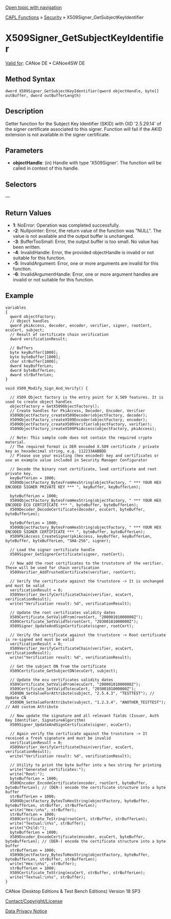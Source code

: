 [Open topic with navigation](../../../../../CANoeDEFamily.htm#Topics/CAPLFunctions/Security/Functions/CAPLfunctionX509Signer_GetSubjectKeyIdentifier.md)

[CAPL Functions](../../CAPLfunctions.md) » [Security](../CAPLFunctionsSecurityOverview.md) » X509Signer_GetSubjectKeyIdentifier

# X509Signer_GetSubjectKeyIdentifier

[Valid for](../../../Shared/FeatureAvailability.md): CANoe DE • CANoe4SW DE

## Method Syntax

`dword X509Signer_GetSubjectKeyIdentifier(qword objectHandle, byte[] outBuffer, dword outBufferLength)`

## Description

Getter function for the Subject Key Identifier (SKID) with OID '2.5.29.14' of the signer certificate associated to this signer. Function will fail if the AKID extension is not available in the signer certificate.

## Parameters

- **objectHandle**: (in) Handle with type 'X509Signer'. The function will be called in context of this handle.

## Selectors

—

## Return Values

- **1**: NoError: Operation was completed successfully.
- **-2**: Nullpointer: Error, the return value of the function was "NULL". The value is not available and the output buffer is unchanged.
- **-3**: BufferTooSmall: Error, the output buffer is too small. No value has been written.
- **-4**: InvalidHandle: Error, the provided objectHandle is invalid or not suitable for this function.
- **-5**: InvalidArgument: Error, one or more arguments are invalid for this function.
- **-6**: InvalidArgumentHandle: Error, one or more argument handles are invalid or not suitable for this function.

## Example

```plaintext
variables
{
  qword objectFactory;
  // Object handles
  qword pkiAccess, decoder, encoder, verifier, signer, rootCert, ecuCert, subject;
  // Result of certificate chain verification
  dword verificationResult;

  // Buffers
  byte keyBuffer[1000];
  byte byteBuffer[1000];
  char strBuffer[1000];
  dword keyBufferLen;
  dword byteBufferLen;
  dword strBufferLen;
}

void X509_Modify_Sign_And_Verify() {

  // X509 Object factory is the entry point for X.509 features. It is used to create object handles
  objectFactory = GetX509ObjectFactory();
  // Create handles for PkiAccess, Decoder, Encoder, Verifier
  X509ObjectFactory_createX509Decoder(objectFactory, decoder);
  X509ObjectFactory_createX509Encoder(objectFactory, encoder);
  X509ObjectFactory_createX509Verifier(objectFactory, verifier);
  X509ObjectFactory_createX509PkiAccess(objectFactory, pkiAccess);

  // Note: This sample code does not contain the required crypto material.
  // The required format is DER encoded X.509 certificate / private key as hexadecimal string, e.g. 112233AABBDD
  // Please use your existing (hex encoded) key and certificates or use an example value included in Security Manager Configurator

  // Decode the binary root certificate, lead certificate and root private key.
  keyBufferLen = 1000;
  X509ObjectFactory_BytesFromHexString(objectFactory, " *** YOUR HEX ENCODED SIGNER PRIVATE KEY *** ", keyBuffer, keyBufferLen);

  byteBufferLen = 1000;
  X509ObjectFactory_BytesFromHexString(objectFactory, " *** YOUR HEX ENCODED ECU CERTIFICATE *** ", byteBuffer, byteBufferLen);
  X509Decoder_DecodeCertificate(decoder, ecuCert, byteBuffer, byteBufferLen);

  byteBufferLen = 1000;
  X509ObjectFactory_BytesFromHexString(objectFactory, " *** YOUR HEX ENCODED SIGNER CERTIFICATE *** ", byteBuffer, byteBufferLen);
  X509PkiAccess_CreateSigner(pkiAccess, keyBuffer, keyBufferLen, byteBuffer, byteBufferLen, "SHA-256", signer);

  // Load the signer certificate handle
  X509Signer_GetSignerCertificate(signer, rootCert);

  // Now add the root certificates to the truststore of the verifier. These will be used for chain verification
  X509Verifier_AddTrustedCertificate(verifier, rootCert);

  // Verify the certificate against the truststore -> It is unchanged and must be valid
  verificationResult = 0;
  X509Verifier_VerifyCertificateChain(verifier, ecuCert, verificationResult);
  write("Verification result: %d", verificationResult);

  // Update the root certificates validity dates
  X509Certificate_SetValidFrom(rootCert, "20000101000000Z");
  X509Certificate_SetValidTo(rootCert, "20300101000000Z");
  X509Signer_UpdateAndSignCertificate(signer, rootCert);

  // Verify the certificate against the truststore -> Root certificate is re-signed and must be valid
  verificationResult = 0;
  X509Verifier_VerifyCertificateChain(verifier, ecuCert, verificationResult);
  write("Verification result: %d", verificationResult);

  // Get the subject DN from the certificate
  X509Certificate_GetSubjectDN(ecuCert, subject);

  // Update the ecu certificates validity dates
  X509Certificate_SetValidFrom(ecuCert, "20000101000000Z");
  X509Certificate_SetValidTo(ecuCert, "20300101000000Z");
  X509DN_SetValueForAttribute(subject, "2.5.4.3", "TESTTEST"); // Update CN
  X509DN_SetValueForAttribute(subject, "1.2.3.4", "ANOTHER_TESTTEST"); // Add custom Attribute

  // Now update the signature and all relevant fields (Issuer, Auth Key Identifier, SignatureAlgorithm)
  X509Signer_UpdateAndSignCertificate(signer, ecuCert);

  // Again verify the certificate against the truststore -> It received a fresh signature and must be invalid
  verificationResult = 0;
  X509Verifier_VerifyCertificateChain(verifier, ecuCert, verificationResult);
  write("Verification result: %d", verificationResult);

  // Utility to print the byte buffer into a hex string for printing
  write("Generated certificates:");
  write("Root:");
  byteBufferLen = 1000;
  X509Encoder_EncodeCertificate(encoder, rootCert, byteBuffer, byteBufferLen); // (DER-) encode the certificate structure into a byte buffer
  strBufferLen = 1000;
  X509ObjectFactory_BytesToHexString(objectFactory, byteBuffer, byteBufferLen, strBuffer, strBufferLen);
  write("Hex:\n%s", strBuffer);
  strBufferLen = 1000;
  X509Certificate_ToString(rootCert, strBuffer, strBufferLen);
  write("Textual:\n%s", strBuffer);
  write("Child:");
  byteBufferLen = 1000;
  X509Encoder_EncodeCertificate(encoder, ecuCert, byteBuffer, byteBufferLen); // (DER-) encode the certificate structure into a byte buffer
  strBufferLen = 1000;
  X509ObjectFactory_BytesToHexString(objectFactory, byteBuffer, byteBufferLen, strBuffer, strBufferLen);
  write("Hex:\n%s", strBuffer);
  strBufferLen = 1000;
  X509Certificate_ToString(ecuCert, strBuffer, strBufferLen);
  write("Textual:\n%s", strBuffer);
}
```

CANoe (Desktop Editions & Test Bench Editions) Version 18 SP3

[Contact/Copyright/License](../../../Shared/ContactCopyrightLicense.md)

[Data Privacy Notice](https://www.vector.com/int/en/company/get-info/privacy-policy/)
